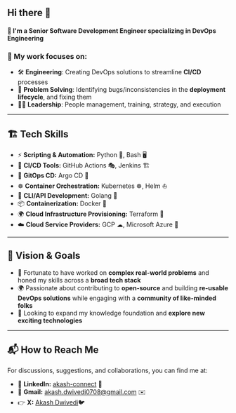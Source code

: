 ## Hi there 👋

#### 🚀 I'm a **Senior Software Development Engineer** specializing in **DevOps Engineering**

### 🔹 My work focuses on:
- 🛠️ **Engineering**: Creating DevOps solutions to streamline **CI/CD** processes
- 🧩 **Problem Solving**: Identifying bugs/inconsistencies in the **deployment lifecycle**, and fixing them
- 👨‍💼 **Leadership**: People management, training, strategy, and execution

---

## 🏗 **Tech Skills**

- ⚡ **Scripting & Automation:** Python 🐍, Bash 🖥️
- 🚀 **CI/CD Tools:** GitHub Actions 🎭, Jenkins 🏗️
- 🔄 **GitOps CD:** Argo CD 🎯
- ☸ **Container Orchestration:** Kubernetes ☸, Helm ⛵
- 🔗 **CLI/API Development:** Golang 🦫
- 📦 **Containerization:** Docker 🐳
- 🌍 **Cloud Infrastructure Provisioning:** Terraform 🌿
- ☁️ **Cloud Service Providers:** GCP ☁, Microsoft Azure 🔵

---

## 🎯 **Vision & Goals**
- 🚀 Fortunate to have worked on **complex real-world problems** and honed my skills across a **broad tech stack**
- 🌍 Passionate about contributing to **open-source** and building **re-usable DevOps solutions** while engaging with a **community of like-minded folks**
- 🔬 Looking to expand my knowledge foundation and **explore new exciting technologies**

---

## 📬 **How to Reach Me**
For discussions, suggestions, and collaborations, you can find me at:
- 💼 **LinkedIn:** [akash-connect](https://www.linkedin.com/in/akash-connect/) 🔗
- 📧 **Gmail:** akash.dwivedi0708@gmail.com ✉️
- 👉 **X:** [Akash Dwivedi](https://x.com/sky_hype31)🐦

<!--
**cloud-sky-ops/cloud-sky-ops** is a ✨ _special_ ✨ repository because its `README.md` (this file) appears on your GitHub profile.

Here are some ideas to get you started:

- 🔭 I’m currently working on ...
- 🌱 I’m currently learning ...
- 👯 I’m looking to collaborate on ...
- 🤔 I’m looking for help with ...
- 💬 Ask me about ...
- 📫 How to reach me: ...
- 😄 Pronouns: ...
- ⚡ Fun fact: ...
-->
